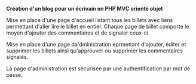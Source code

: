 **Création d'un blog pour un écrivain en PHP MVC orienté objet**

Mise en place d'une page d'accueil listant tous les billets avec liens permettant d'aller lire le billet en entier. Chaque page de billet comporte le moyen d'ajouter des commentaires et de signaler ceux-ci. 

Mise en place d'une page da'dministration eprmettant d'ajouter, éditer et supprimer les billets ainsi qu'approuver ou supprimer les commentaires signalés.

La page d'administration est sécurisée par une authentification par mot de passe.
